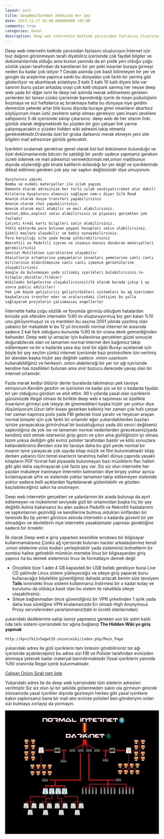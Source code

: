 ```yaml
---
layout: post
title: DeepWeb/DarkNet Hakkında Her Şey
date: 2013-11-27 02:40.000000000 +02:00
comments: true
categories: Genel
description: deep web internetin belkide yarısından fazlasını oluşturuyor internet için buz dağının görünmeyen tarafı
---
```


Deep web internetin belkide yarısından fazlasını oluşturuyor.İnternet için buz dağının görünmeyen tarafı diyebiliriz.içerisinde çok faydalı bilgiler ve dokümanlarında olduğu ama bunun yanında da en pislik yeri olduğu çoğu sözlük yazarı tarafından da kanıtlanan bir yer peki insanlar buraya girmeyi neden bu kadar çok istiyor ? Cevabı aslında çok basit bilinmeyen bir yer ve google da araştırma yapınca sanki bu dünyadan çok farklı bir yermiş gibi gösteriliyor ve abartılarak anlatılıyor.3 katlı 5 katlı 10 katlı diyeni bile var sanırım bunu yazan arkadaş orayı çok katlı otopark sanmış her neyse deep web yada bir diğer ismi ile deep net aslında merak edilmemesi gereken yerlerden bir tanesi çünkü içerisinde barındırdığı içerik ile insan psikolojisini bozmaya ve sizi haftalarca aç bırakmaya hatta bu dünyaya niye geldim demenize yeterde artar bile bunu dışında buraya giren insanların abartısız söylüyorum insan üstü zevklere sahip olması gerekiyor yani insani zevklere sahipseniz 5 dk içerisinde sıkılıp çıkarsınız. deep web de her sitenin linki günlük olarak değişmektedir bu yüzden bir gün çalışan link yarına çalışmayacaktır.o yüzden hidden wiki adresini takip etmeniz gerekmektedir.Oralarda özel bir gruba dailseniz merak etmeyin yeni site bilgileri mail adresinize günlük gelecektir.

İçerikleri sıralamak gerekirse genel olarak bol bol dokümanın bulunduğu ve özel dokümanlarında bitcoin ile satıldığı bir yerdir sadece yapmanız gereken ücreti ödemek ve mail adresinizi vermek(tormail.net,onion mail)bunun dışında söylendiği gibi kiralık katillerin dolandığı bir yer değil ve içeriklerinde dikkat edilmesi gereken çok şey var sapkın değilsinizdir diye umuyorum.

	Uyuşturucu yapımı
	Bomba ve evdeki materyaller ile silah yapımı
	Demonte olarak adresinize her türlü silah sevkiyatı(roket atar dahil)
	Kilolarca Uyuşturucu almanızı sağlayan nam-ı diyar Silk Road
	Anonim olarak dosya transferi yapabilirsiniz
	Anonim olarak chat yapabilirsiniz.
	Anonim olarak mail atabilir ve mail alabilirsiniz.
	botnet,ddos,exploit satın alabilirsiniz ve piyasası gerçekten çok fazladır
	Çalıntı kredi kartı bilgileri satın alabilirsiniz.
	Yüklü miktarda para bulunan paypal hesapları satın alabilirsiniz.
	Şikeli maçlara ulaşabilir ve bahis oynayabilirsiniz.
	Para karşılığı site yada hesap çaldırabilirsiniz
	Nekrofili ve Pedofili içeren ve insanın kanını donduran materyalleri görebilirsiniz
	Genital Mutilation içeriklerine ulaşabilir
	Ataistlerin ortamlarına yamyamların insanları yemelerine canlı canlı birilerinin öldürülmesine canlı canlı işkence görüntülerine ulaşabilirsiniz
	Google da bulunmayan yada silinmiş içerikleri bulabilirsiniz.(e-kitaplar,müzikler,filmler)
	Wikileaks belgelerine ulaşabilirsiniz(ilk olarak burada çıkıp 1 ay sonra public edilirler)
	Pek çok büyük geliştirici geliştirdikleri sistemleri bu ağ üzerinden başkalarına transfer eder ve aralarındaki iletişimi bu yolla sağlayarak projelerin çalınmasını engellerler


İnternette hatta çoğu sözlük ve forumda görmüş olduğum hatalardan biriside yok efendim internetin %90 ını oluşturuyormuş biz geri kalan %10 unu görüyormuşuz vs vs mantıken bu saçma 2001 yılında yazılmış olan yabancı bir makalede ki bu 12 yıl öncesidir normal internet ile arasında sadece 2 kat fark olduğunu bununda %90 lık bir orana denk gelmediğinden bahseder. Deep web iyi amaçlar için kullanılırsa gerçekten güzel sonuçlar doğurabilecek olan ve tamamen normal internet den bağımsız takip edilemeyen ve bir o kadarda yasa dışı özel bir ağdır.Burayı açıklamak için böyle bir şey seçtim çünkü internet içerisinde bazı protokollere izin verilmiş bir alandan başka hiçbir şey değildir sadece .onion uzantısını kullanabildiğiniz ve herkesin .onion alabileceği bir yer tor ağı içerisinde kendine has özellikleri bulunan ama sinir bozucu derecede yavaş olan bir internet ortamıdır.

Fazla merak kediyi öldürür derler buralarda takılmanızı pek tavsiye etmiyorum.Kendim gezdim ve içerisinin ne kadar pis ve bir o kadarda faydalı bir yer olduğunu gördüm ve etüt ettim. 90 lı yıllarda yasal olan içeriklerin günümüzde illegal olması ile birlikte deep web e taşınması ve özellikle insanların girmeyi çok isteyip de giremedikleri başka hiçbir yer yoktur diye düşünüyorum.Uzun lafın kısası gezerken kalbiniz her zaman çok hızlı çarpar her zaman kapınıza polis yada FBI gelecek hissi yaratır ve heyecan arayan normal bireyler için çok farklı bir ortamdır eğer yukarıdakilerden bazıları işinize yarayacaksa girin(ruhsal bir bozukluğunuz yada ölü sevici değilseniz sapkınlığınız da yok ise ve tamamen normal nedenlerden girecekseniz)yada kendiniz etüt etmek isterseniz girip gezin ve çıkın ama gizliliğinizin iyi olması lazım yoksa dediğim gibi eviniz polisler tarafından basılır ve kötü sonuçlara katlanabilirsiniz.Benden size bir tavsiye daha bu gizli yerde normal bir insanın işine yarayacak çok sayıda kitap müzik ve film bulunmaktadır kitap derken yabancı tüm temel eserlerin taratılmış halleri dünya çapında yasaklı kitapların PDF format hali piyasada bulunmayan bazı müziklerin flac halleri gibi gibi daha sayılmayacak çok fazla şey var. Siz siz olun internette her yazılan makaleye inanmayın internetin katmanları diye birşey yoktur ayrıca kırılamayacak şifre ve sistemde yoktur tamamen takip edilemeyen sistemde yoktur sadece belli açıklardan faydalanarak gizlenilebilir ve gözden kaçılabileceğiniz sakın ha unutmayın.

Deep web internetin gerçekleri ve yalanlarının bir arada bulunup da ayırt edilemeyen ve mükemmel seviyede gizli bir ortamından başka hiç bir şey değildir.Aslına bakarsanız bu alan sadece Pedofili ve Nekrofili hastalarının ve sapkınlarının gezindiği ve kendilerine bulmuş oldukları kılıflardan bir tanesidir.Bu tip yerleri görünce aslında internetin o kadarda güvenli bir yer olmadığını ve devletlerin niye internette yasaklamalar yapması gerektiğine sadece bir örnektir.


İlk olarak Deep web e giriş yaparken kesinlikle windows bir bilgisayar kullanmamalısınız.Çünkü ağ içerisinde bulunan hacker arkadaşlarımız kendi .onion sitelerine virüs kodları yerleştirebilir yada sisteminizi botnetlerin bir zombisi haline getirebilir mümkün mertebe linux bir bilgisayardan giriş yapınız ha bu demek sisteminizi linux ile formatlayın demek değil

- Öncelikle bize 1 adet 4 GB kapasiteli bir USB bellek gerekiyor buna Live CD şeklinde Linux sistem yükleyeceğiz ve siteye giriş yaparak bunu kullanacağız böylelikle güvenliğimiz dahada artacak benim size tavsiyem **Tails** ismindeki linux sistemi kullanmanız.İndirmesi bir o kadar kolay ve kurulumu da oldukça basit olan bu sistem ile rahatlıkla siteye ulaşabilirsiniz.
- Siteye bağlanmadan önce güvendiğiniz bir VPN şirketinden 1 aylık yada daha kısa süreliğine VPN kiralamanızdır.En olmadı High Anonymous Proxy servislerinden yararlanmanız(tabi ki ücretli olanlarından)

yukarıdaki dediklerime sahip iseniz yapmanız gereken son bir adım kaldı oda tails sistemi içerisindeki tor ağına bağlanıp **The Hidden Wiki ye giriş yapmak**

	http://kpvz7ki2v5agwt35.onion/wiki/index.php/Main_Page

yukarıdaki adres ile gizli içeriklerin tam listesini görebilirsiniz tor ağı içerisinde açabilecepiniz bu adres sizi FBI ve Polisler tarafından evinizden alınmaya yetecek kadar materyal barındırmaktadır.Yasal içeriklerin yanında %90 oranında İllegal içerik bulunmaktadır.

[Çalışan Onion Sıralı tam liste](https://sites.google.com/site/howtoaccessthedeepnet/working-links-to-the-deep-web)

Yukarıdaki adres ile de deep web içerisindeki tüm sitelerin adresleri verilmiştir.Siz siz olun iyi bir şekilde gizlenmeden sakın ola girmeyin girecek olursanızda yasal içerikler dışında gezmeyin herkes gibi yasal içerklere bakın sapkınsanız bana bir mail atın evinize polisleri ben gönderiyim onları sizi bulmaya zorlayıp da yormayın.

![Deepweb](/assets/darknet1.jpg)
